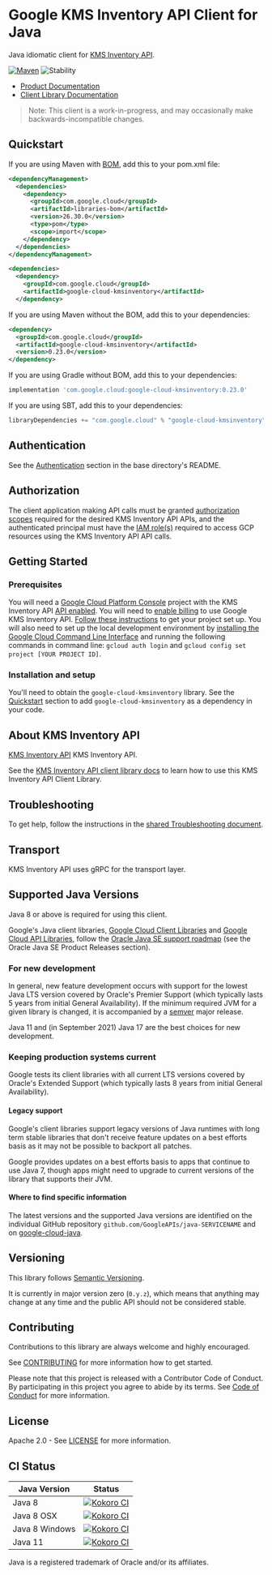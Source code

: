 # Google KMS Inventory API Client for Java

Java idiomatic client for [KMS Inventory API][product-docs].

[![Maven][maven-version-image]][maven-version-link]
![Stability][stability-image]

- [Product Documentation][product-docs]
- [Client Library Documentation][javadocs]

> Note: This client is a work-in-progress, and may occasionally
> make backwards-incompatible changes.


## Quickstart


If you are using Maven with [BOM][libraries-bom], add this to your pom.xml file:

```xml
<dependencyManagement>
  <dependencies>
    <dependency>
      <groupId>com.google.cloud</groupId>
      <artifactId>libraries-bom</artifactId>
      <version>26.30.0</version>
      <type>pom</type>
      <scope>import</scope>
    </dependency>
  </dependencies>
</dependencyManagement>

<dependencies>
  <dependency>
    <groupId>com.google.cloud</groupId>
    <artifactId>google-cloud-kmsinventory</artifactId>
  </dependency>
```

If you are using Maven without the BOM, add this to your dependencies:

<!-- {x-version-update-start:google-cloud-kmsinventory:released} -->

```xml
<dependency>
  <groupId>com.google.cloud</groupId>
  <artifactId>google-cloud-kmsinventory</artifactId>
  <version>0.23.0</version>
</dependency>
```

If you are using Gradle without BOM, add this to your dependencies:

```Groovy
implementation 'com.google.cloud:google-cloud-kmsinventory:0.23.0'
```

If you are using SBT, add this to your dependencies:

```Scala
libraryDependencies += "com.google.cloud" % "google-cloud-kmsinventory" % "0.23.0"
```
<!-- {x-version-update-end} -->

## Authentication

See the [Authentication][authentication] section in the base directory's README.

## Authorization

The client application making API calls must be granted [authorization scopes][auth-scopes] required for the desired KMS Inventory API APIs, and the authenticated principal must have the [IAM role(s)][predefined-iam-roles] required to access GCP resources using the KMS Inventory API API calls.

## Getting Started

### Prerequisites

You will need a [Google Cloud Platform Console][developer-console] project with the KMS Inventory API [API enabled][enable-api].
You will need to [enable billing][enable-billing] to use Google KMS Inventory API.
[Follow these instructions][create-project] to get your project set up. You will also need to set up the local development environment by
[installing the Google Cloud Command Line Interface][cloud-cli] and running the following commands in command line:
`gcloud auth login` and `gcloud config set project [YOUR PROJECT ID]`.

### Installation and setup

You'll need to obtain the `google-cloud-kmsinventory` library.  See the [Quickstart](#quickstart) section
to add `google-cloud-kmsinventory` as a dependency in your code.

## About KMS Inventory API


[KMS Inventory API][product-docs] KMS Inventory API.

See the [KMS Inventory API client library docs][javadocs] to learn how to
use this KMS Inventory API Client Library.






## Troubleshooting

To get help, follow the instructions in the [shared Troubleshooting document][troubleshooting].

## Transport

KMS Inventory API uses gRPC for the transport layer.

## Supported Java Versions

Java 8 or above is required for using this client.

Google's Java client libraries,
[Google Cloud Client Libraries][cloudlibs]
and
[Google Cloud API Libraries][apilibs],
follow the
[Oracle Java SE support roadmap][oracle]
(see the Oracle Java SE Product Releases section).

### For new development

In general, new feature development occurs with support for the lowest Java
LTS version covered by  Oracle's Premier Support (which typically lasts 5 years
from initial General Availability). If the minimum required JVM for a given
library is changed, it is accompanied by a [semver][semver] major release.

Java 11 and (in September 2021) Java 17 are the best choices for new
development.

### Keeping production systems current

Google tests its client libraries with all current LTS versions covered by
Oracle's Extended Support (which typically lasts 8 years from initial
General Availability).

#### Legacy support

Google's client libraries support legacy versions of Java runtimes with long
term stable libraries that don't receive feature updates on a best efforts basis
as it may not be possible to backport all patches.

Google provides updates on a best efforts basis to apps that continue to use
Java 7, though apps might need to upgrade to current versions of the library
that supports their JVM.

#### Where to find specific information

The latest versions and the supported Java versions are identified on
the individual GitHub repository `github.com/GoogleAPIs/java-SERVICENAME`
and on [google-cloud-java][g-c-j].

## Versioning


This library follows [Semantic Versioning](http://semver.org/).


It is currently in major version zero (``0.y.z``), which means that anything may change at any time
and the public API should not be considered stable.


## Contributing


Contributions to this library are always welcome and highly encouraged.

See [CONTRIBUTING][contributing] for more information how to get started.

Please note that this project is released with a Contributor Code of Conduct. By participating in
this project you agree to abide by its terms. See [Code of Conduct][code-of-conduct] for more
information.


## License

Apache 2.0 - See [LICENSE][license] for more information.

## CI Status

Java Version | Status
------------ | ------
Java 8 | [![Kokoro CI][kokoro-badge-image-2]][kokoro-badge-link-2]
Java 8 OSX | [![Kokoro CI][kokoro-badge-image-3]][kokoro-badge-link-3]
Java 8 Windows | [![Kokoro CI][kokoro-badge-image-4]][kokoro-badge-link-4]
Java 11 | [![Kokoro CI][kokoro-badge-image-5]][kokoro-badge-link-5]

Java is a registered trademark of Oracle and/or its affiliates.

[product-docs]: https://cloud.google.com/kms/docs/
[javadocs]: https://cloud.google.com/java/docs/reference/google-cloud-kmsinventory/latest/overview
[kokoro-badge-image-1]: http://storage.googleapis.com/cloud-devrel-public/java/badges/java-kmsinventory/java7.svg
[kokoro-badge-link-1]: http://storage.googleapis.com/cloud-devrel-public/java/badges/java-kmsinventory/java7.html
[kokoro-badge-image-2]: http://storage.googleapis.com/cloud-devrel-public/java/badges/java-kmsinventory/java8.svg
[kokoro-badge-link-2]: http://storage.googleapis.com/cloud-devrel-public/java/badges/java-kmsinventory/java8.html
[kokoro-badge-image-3]: http://storage.googleapis.com/cloud-devrel-public/java/badges/java-kmsinventory/java8-osx.svg
[kokoro-badge-link-3]: http://storage.googleapis.com/cloud-devrel-public/java/badges/java-kmsinventory/java8-osx.html
[kokoro-badge-image-4]: http://storage.googleapis.com/cloud-devrel-public/java/badges/java-kmsinventory/java8-win.svg
[kokoro-badge-link-4]: http://storage.googleapis.com/cloud-devrel-public/java/badges/java-kmsinventory/java8-win.html
[kokoro-badge-image-5]: http://storage.googleapis.com/cloud-devrel-public/java/badges/java-kmsinventory/java11.svg
[kokoro-badge-link-5]: http://storage.googleapis.com/cloud-devrel-public/java/badges/java-kmsinventory/java11.html
[stability-image]: https://img.shields.io/badge/stability-preview-yellow
[maven-version-image]: https://img.shields.io/maven-central/v/com.google.cloud/google-cloud-kmsinventory.svg
[maven-version-link]: https://central.sonatype.com/artifact/com.google.cloud/google-cloud-kmsinventory/0.22.0
[authentication]: https://github.com/googleapis/google-cloud-java#authentication
[auth-scopes]: https://developers.google.com/identity/protocols/oauth2/scopes
[predefined-iam-roles]: https://cloud.google.com/iam/docs/understanding-roles#predefined_roles
[iam-policy]: https://cloud.google.com/iam/docs/overview#cloud-iam-policy
[developer-console]: https://console.developers.google.com/
[create-project]: https://cloud.google.com/resource-manager/docs/creating-managing-projects
[cloud-cli]: https://cloud.google.com/cli
[troubleshooting]: https://github.com/googleapis/google-cloud-java/blob/main/TROUBLESHOOTING.md
[contributing]: https://github.com/googleapis/java-kmsinventory/blob/main/CONTRIBUTING.md
[code-of-conduct]: https://github.com/googleapis/java-kmsinventory/blob/main/CODE_OF_CONDUCT.md#contributor-code-of-conduct
[license]: https://github.com/googleapis/java-kmsinventory/blob/main/LICENSE
[enable-billing]: https://cloud.google.com/apis/docs/getting-started#enabling_billing
[enable-api]: https://console.cloud.google.com/flows/enableapi?apiid=kmsinventory.googleapis.com
[libraries-bom]: https://github.com/GoogleCloudPlatform/cloud-opensource-java/wiki/The-Google-Cloud-Platform-Libraries-BOM
[shell_img]: https://gstatic.com/cloudssh/images/open-btn.png

[semver]: https://semver.org/
[cloudlibs]: https://cloud.google.com/apis/docs/client-libraries-explained
[apilibs]: https://cloud.google.com/apis/docs/client-libraries-explained#google_api_client_libraries
[oracle]: https://www.oracle.com/java/technologies/java-se-support-roadmap.html
[g-c-j]: http://github.com/googleapis/google-cloud-java
